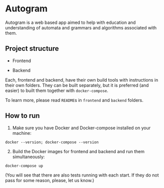 # Autogram

Autogram is a web based app aimed to help with education and understanding of automata and grammars
and algorithms associated with them.

## Project structure

- Frontend

- Backend


Each, frontend and backend, have their own build tools with instructions in their own folders.
They can be built separately, but it is preferred (and easier) to built them together with `docker-compose`.

To learn more, please read `README`s in `frontend` and `backend` folders.

## How to run

1. Make sure you have Docker and Docker-compose installed on your machine:
```
docker --version; docker-compose --version
```
2. Build the Docker images for frontend and backend and run them simultaneously:
```
docker-compose up
```
(You will see that there are also tests running with each start. If they do not pass for some reason, please, let us know.)
